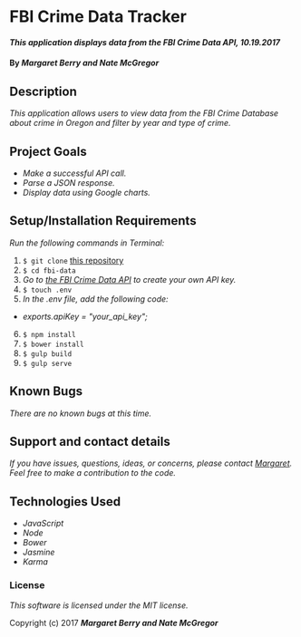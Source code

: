 # FBI Crime Data Tracker

#### _This application displays data from the FBI Crime Data API, 10.19.2017_

#### By _**Margaret Berry and Nate McGregor**_

## Description
_This application allows users to view data from the FBI Crime Database about crime in Oregon and filter by year and type of crime._

## Project Goals
* _Make a successful API call._
* _Parse a JSON response._
* _Display data using Google charts._

## Setup/Installation Requirements
_Run the following commands in Terminal:_

1. `$ git clone` [this repository](https://github.com/codemargaret/fbi-data.git)
2. `$ cd fbi-data`
3. _Go to [the FBI Crime Data API](https://crime-data-explorer.fr.cloud.gov/api) to create your own API key._
4. `$ touch .env`
5. _In the .env file, add the following code:_
  * _exports.apiKey = "your_api_key";_
6. `$ npm install`
7. `$ bower install`
8. `$ gulp build`
9. `$ gulp serve`

## Known Bugs
_There are no known bugs at this time._

## Support and contact details
_If you have issues, questions, ideas, or concerns, please contact [Margaret](codeberry1@gmail.com). Feel free to make a contribution to the code._

## Technologies Used
* _JavaScript_
* _Node_
* _Bower_
* _Jasmine_
* _Karma_

### License
*This software is licensed under the MIT license.*

Copyright (c) 2017 **_Margaret Berry and Nate McGregor_**
